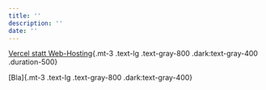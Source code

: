```yaml
---
title: ''
description: ''
date: ''
---
```


[Vercel statt Web-Hosting](/tagebuch/11_04_2024){.mt-3 .text-lg .text-gray-800 .dark:text-gray-400 .duration-500}

[Bla]{.mt-3 .text-lg .text-gray-800 .dark:text-gray-400}

